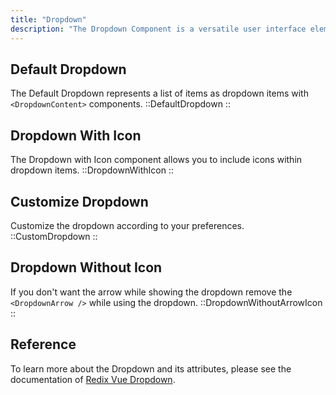 ```yaml
---
title: "Dropdown"
description: "The Dropdown Component is a versatile user interface element that provides users with a menu of selectable options. With a wide range of customization options, including labels, icons, search bars, checkboxes, and more, the Dropdown Component enhances user interaction by offering intuitive and flexible selection functionalities."
---
```


## Default Dropdown

The Default Dropdown represents a list of items as dropdown items with `<DropdownContent>` components.
::DefaultDropdown
::

## Dropdown With Icon

The Dropdown with Icon component allows you to include icons within dropdown items.
::DropdownWithIcon
::

## Customize Dropdown

Customize the dropdown according to your preferences.
::CustomDropdown
::

## Dropdown Without Icon

If you don't want the arrow while showing the dropdown remove the `<DropdownArrow />` while using the dropdown.
::DropdownWithoutArrowIcon
::

## Reference

To learn more about the Dropdown and its attributes, please see the documentation of [Redix Vue Dropdown](https://www.radix-vue.com/components/dropdown-menu).
